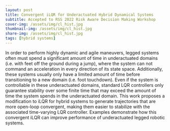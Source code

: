 ```yaml
---
layout: post
title: Convergent iLQR for Underactuated Hybrid Dynamical Systems
subtitle: Accepted to RSS 2022 Risk Aware Decision Making Workshop
cover-img: /assets/img/cl_hist.jpg
thumbnail-img: /assets/img/cl_hist.jpg
share-img: /assets/img/cl_hist.jpg
tags: [hybrid systems]
---
```


In order to perform highly dynamic and agile maneuvers, legged systems often must spend a significant amount of time in underactuated domains 
(i.e. with feet off the ground during a jump), where the system can not command an acceleration in every direction of its state space. 
Additionally, these systems usually only have a limited amount of time before transitioning to a new domain (i.e. foot touchdown). Even if the
system is controllable in these underactuated domains, standard LQR controllers only guarantee stability over some finite time that may exceed the amount of time
the system spends in the underactuated domain. This work proposes a modification to iLQR for hybrid systems to generate trajectories that are more 
open-loop convergent, making them easier to stabilize with the associated time-varying LQR controller. Examples demonstrate how this convergent iLQR
can improve performance of underactuated legged robotic systems.
